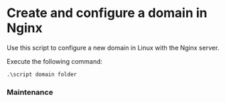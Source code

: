 # Create and configure a domain in Nginx

Use this script to configure a new domain in Linux with the Nginx server.

Execute the following command:

```terminal
.\script domain folder
```

### Maintenance

